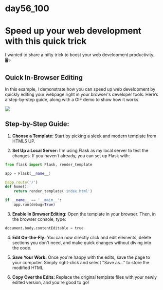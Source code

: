 # day56_100

# Speed up your web development with this quick trick

I wanted to share a nifty trick to boost your web development productivity. 🖥️✨

## Quick In-Browser Editing
In this example, I demonstrate how you can speed up web development by quickly editing your webpage right in your browser's developer tools. Here’s a step-by-step guide, along with a GIF demo to show how it works.

![](https://github.com/AlvinChin1608/day56_100/blob/main/gif/copy_B749F46C-9674-48D8-A2FE-7910BC1EFEAE-ezgif.com-video-to-gif-converter.gif)

## Step-by-Step Guide:
1. **Choose a Template:** Start by picking a sleek and modern template from HTML5 UP.

2. **Set Up a Local Server:** I'm using Flask as my local server to test the changes. If you haven't already, you can set up Flask with:
```python
from flask import Flask, render_template

app = Flask(__name__)

@app.route('/')
def home():
    return render_template('index.html')

if __name__ == '__main__':
    app.run(debug=True)
```

3. __Enable In Browser Editing:__ Open the template in your browser. Then, in the browser console, type:

```python
document.body.contentEditable = true
```
4. __Edit On-the-Fly:__ You can now directly click and edit elements, delete sections you don't need, and make quick changes without diving into the code.

5. __Save Your Work:__ Once you're happy with the edits, save the page to your computer. Simply right-click and select "Save as..." to store the modified HTML.

6. __Copy Over the Edits:__ Replace the original template files with your newly edited version, and you're good to go!

